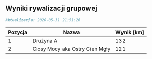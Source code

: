 ## Wyniki rywalizacji grupowej

```markdown
Aktualizacja: 2020-05-31 21:51:26
```

Pozycja | Nazwa | Wynik [km] |
------------ | -------------  | -------------
 1 |Drużyna A | 132 
 2 |Ciosy Mocy aka Ostry Cień Mgły | 121